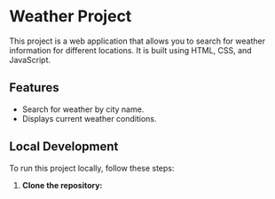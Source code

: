 # Weather Project

This project is a web application that allows you to search for weather information for different locations. It is built using HTML, CSS, and JavaScript.

## Features

*   Search for weather by city name.
*   Displays current weather conditions.

## Local Development

To run this project locally, follow these steps:

1.  **Clone the repository:**

